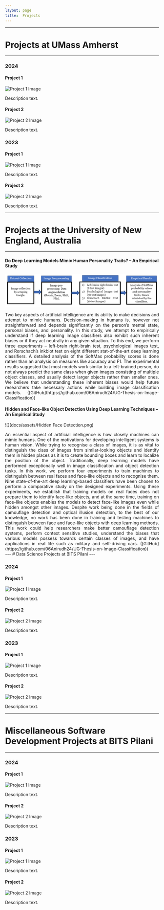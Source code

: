 ```yaml
---
layout: page
title:  Projects
---
```

<style>
  footer {
    display: none;
  }
</style>

---
# Projects at UMass Amherst
---

### 2024

#### Project 1

![Project 1 Image](path/to/image1.jpg)

Description text.

#### Project 2

![Project 2 Image](path/to/image2.jpg)

Description text.

### 2023

#### Project 1

![Project 1 Image](path/to/image1.jpg)

Description text.

#### Project 2

![Project 2 Image](path/to/image2.jpg)

Description text.

---
# Projects at the University of New England, Australia
---

#### Do Deep Learning Models Mimic Human Personality Traits? – An Empirical Study
![](docs/assets/ACIS.png)
<div style="text-align: justify;">
Two key aspects of artificial intelligence are its ability to make decisions and attempt to mimic humans. Decision-making in humans is, however not straightforward and depends significantly on the person’s mental state, personal biases, and personality. In this study, we attempt to empirically understand if deep learning image classifiers also exhibit such inherent biases or if they act neutrally in any given situation. To this end, we perform three experiments – left-brain right-brain test, psychological images test, and Rorschach’s inkblot test on eight different stat-of-the-art deep learning classifiers. A detailed analysis of the SoftMax probability scores is done rather than an analysis on measures like accuracy and F1. The experimental results suggested that most models work similar to a left-brained person, do not always predict the same class when given images consisting of multiple object classes, and usually detect larger objects rather than smaller ones. We believe that understanding these inherent biases would help future researchers take necessary actions while building image classification models. ([GitHub](https://github.com/06Anirudh24/UG-Thesis-on-Image-Classification))  
</div>

#### Hidden and Face-like Object Detection Using Deep Learning Techniques – An Empirical Study
![](docs/assets/Hidden Face Detection.png)
<div style="text-align: justify;">
An essential aspect of artificial intelligence is how closely machines can mimic humans. One of the motivations for developing intelligent systems is human vision. While trying to recognise a class of images, it is as vital to distinguish the class of images from similar-looking objects and identify them in hidden places as it is to create bounding boxes and learn to localize the position of the object. Traditionally, deep learning models have performed exceptionally well in image classification and object detection tasks. In this work, we perform four experiments to train machines to distinguish between real faces and face-like objects and to recognise them. Nine state-of-the-art deep learning-based classifiers have been chosen to perform a comparative study on the designed experiments. Using these experiments, we establish that training models on real faces does not prepare them to identify face-like objects, and at the same time, training on face-like objects enables the models to detect face-like images even while hidden amongst other images. Despite work being done in the fields of camouflage detection and optical illusion detection, to the best of our knowledge, no work has been done in training and testing machines to distinguish between face and face-like objects with deep learning methods. This work could help researchers make better camouflage detection systems, perform context sensitive studies, understand the biases that various models possess towards certain classes of images, and have applications in real life such as military and self-driving cars. ([GitHub](https://github.com/06Anirudh24/UG-Thesis-on-Image-Classification))  
</div>
---
# Data Science Projects at BITS Pilani
---

### 2024

#### Project 1

![Project 1 Image](path/to/image1.jpg)

Description text.

#### Project 2

![Project 2 Image](path/to/image2.jpg)

Description text.

### 2023

#### Project 1

![Project 1 Image](path/to/image1.jpg)

Description text.

#### Project 2

![Project 2 Image](path/to/image2.jpg)

Description text.

---
# Miscellaneous Software Development Projects at BITS Pilani
---

### 2024

#### Project 1

![Project 1 Image](path/to/image1.jpg)

Description text.

#### Project 2

![Project 2 Image](path/to/image2.jpg)

Description text.

### 2023

#### Project 1

![Project 1 Image](path/to/image1.jpg)

Description text.

#### Project 2

![Project 2 Image](path/to/image2.jpg)

Description text.
